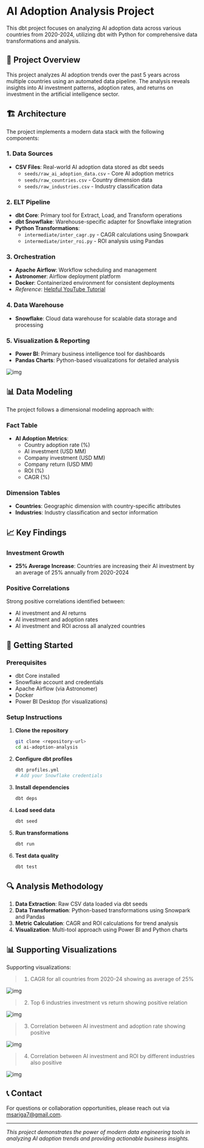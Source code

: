 # AI Adoption Analysis Project

This dbt project focuses on analyzing AI adoption data across various countries from 2020-2024, utilizing dbt with Python for comprehensive data transformations and analysis.

## 🎯 Project Overview

This project analyzes AI adoption trends over the past 5 years across multiple countries using an automated data pipeline. The analysis reveals insights into AI investment patterns, adoption rates, and returns on investment in the artificial intelligence sector.

## 🏗️ Architecture

The project implements a modern data stack with the following components:

### 1. **Data Sources**
- **CSV Files**: Real-world AI adoption data stored as dbt seeds
  - `seeds/raw_ai_adoption_data.csv` - Core AI adoption metrics
  - `seeds/raw_countries.csv` - Country dimension data
  - `seeds/raw_industries.csv` - Industry classification data

### 2. **ELT Pipeline**
- **dbt Core**: Primary tool for Extract, Load, and Transform operations
- **dbt Snowflake**: Warehouse-specific adapter for Snowflake integration
- **Python Transformations**:
  - `intermediate/inter_cagr.py` - CAGR calculations using Snowpark
  - `intermediate/inter_roi.py` - ROI analysis using Pandas

### 3. **Orchestration**
- **Apache Airflow**: Workflow scheduling and management
- **Astronomer**: Airflow deployment platform
- **Docker**: Containerized environment for consistent deployments
- *Reference*: [Helpful YouTube Tutorial](https://www.youtube.com/watch?v=OLXkGB7krGo)

### 4. **Data Warehouse**
- **Snowflake**: Cloud data warehouse for scalable data storage and processing

### 5. **Visualization & Reporting**
- **Power BI**: Primary business intelligence tool for dashboards
- **Pandas Charts**: Python-based visualizations for detailed analysis

![img](images/workflow.png)

## 📊 Data Modeling

The project follows a dimensional modeling approach with:

### Fact Table
- **AI Adoption Metrics**:
  - Country adoption rate (%)
  - AI investment (USD MM)
  - Company investment (USD MM)
  - Company return (USD MM)
  - ROI (%)
  - CAGR (%)

### Dimension Tables
- **Countries**: Geographic dimension with country-specific attributes
- **Industries**: Industry classification and sector information

## 📈 Key Findings

### Investment Growth
- **25% Average Increase**: Countries are increasing their AI investment by an average of 25% annually from 2020-2024

### Positive Correlations
Strong positive correlations identified between:
- AI investment and AI returns
- AI investment and adoption rates
- AI investment and ROI across all analyzed countries

## 🚀 Getting Started

### Prerequisites
- dbt Core installed
- Snowflake account and credentials
- Apache Airflow (via Astronomer)
- Docker
- Power BI Desktop (for visualizations)

### Setup Instructions

1. **Clone the repository**
   ```bash
   git clone <repository-url>
   cd ai-adoption-analysis
   ```

2. **Configure dbt profiles**
   ```bash
   dbt profiles.yml
   # Add your Snowflake credentials
   ```

3. **Install dependencies**
   ```bash
   dbt deps
   ```

4. **Load seed data**
   ```bash
   dbt seed
   ```

5. **Run transformations**
   ```bash
   dbt run
   ```

6. **Test data quality**
   ```bash
   dbt test
   ```

## 🔍 Analysis Methodology

1. **Data Extraction**: Raw CSV data loaded via dbt seeds
2. **Data Transformation**: Python-based transformations using Snowpark and Pandas
3. **Metric Calculation**: CAGR and ROI calculations for trend analysis
4. **Visualization**: Multi-tool approach using Power BI and Python charts

## 📊 Supporting Visualizations

Supporting visualizations:

>1. CAGR for all countries from 2020-24 showing as average of 25%

![img](images/cagr.png)

>2. Top 6 industries investment vs return showing positive relation

![img](<images/industries vs return.png>)

>3. Correlation between AI investment and adoption rate showing positive

![img](<images/adoption rate vs investment.png>)

>4. Correlation between AI investment and ROI by different industries also positive

![img](images/correlation.png)

## 📞 Contact

For questions or collaboration opportunities, please reach out via msariga7@gmail.com.

---

*This project demonstrates the power of modern data engineering tools in analyzing AI adoption trends and providing actionable business insights.*
